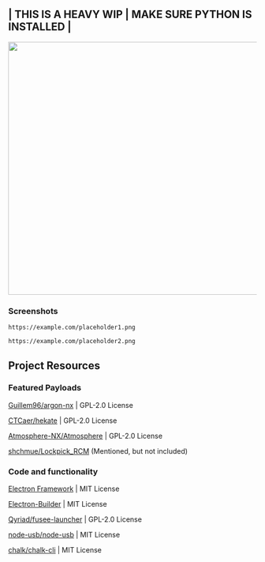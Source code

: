 <h2>| THIS IS A HEAVY WIP | MAKE SURE PYTHON IS INSTALLED |</h2>
<a href="#">
<img src="https://kckarnige.is-a.dev/OrbitNX/orbitnx-newlogo.png" width="512px">
</a>

### Screenshots
``https://example.com/placeholder1.png``

``https://example.com/placeholder2.png``

## Project Resources

### Featured Payloads

[Guillem96/argon-nx](https://github.com/Guillem96/argon-nx) | GPL-2.0 License

[CTCaer/hekate](https://github.com/CTCaer/hekate) | GPL-2.0 License

[Atmosphere-NX/Atmosphere](https://github.com/atmosphere-nx/atmosphere) | GPL-2.0 License

[shchmue/Lockpick_RCM](https://github.com/shchmue/Lockpick_RCM) (Mentioned, but not included)

### Code and functionality 
[Electron Framework](https://electronjs.org) | MIT License

[Electron-Builder](https://electron.build) | MIT License

[Qyriad/fusee-launcher](https://github.com/Qyriad/fusee-launcher) | GPL-2.0 License

[node-usb/node-usb](https://www.npmjs.com/package/usb) | MIT License

[chalk/chalk-cli](https://www.npmjs.com/package/chalk-cli) | MIT License
